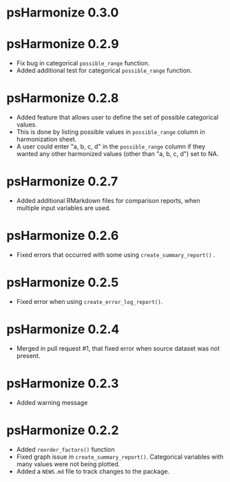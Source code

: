 # psHarmonize 0.3.0

# psHarmonize 0.2.9

* Fix bug in categorical `possible_range` function.
* Added additional test for categorical `possible_range` function.

# psHarmonize 0.2.8

* Added feature that allows user to define the set of possible categorical values. 
* This is done by listing possible values in `possible_range` column in harmonization sheet.
* A user could enter "a, b, c, d" in the `possible_range` column if they wanted any other harmonized values (other than "a, b, c, d") set to NA.

# psHarmonize 0.2.7

* Added additional RMarkdown files for comparison reports, when multiple input variables are used.

# psHarmonize 0.2.6

* Fixed errors that occurred with some using `create_summary_report()` .

# psHarmonize 0.2.5

* Fixed error when using `create_error_log_report()`.

# psHarmonize 0.2.4

* Merged in pull request #1, that fixed error when source dataset was not present.

# psHarmonize 0.2.3

* Added warning message

# psHarmonize 0.2.2

* Added `reorder_factors()` function
* Fixed graph issue in `create_summary_report()`. Categorical variables with many values were not being plotted.
* Added a `NEWS.md` file to track changes to the package.
